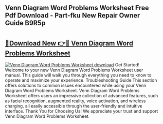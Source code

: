 ## Venn Diagram Word Problems Worksheet Free Pdf Download - Part-fku New Repair Owner Guide B9R5p

# <h2><a href="http://dflbsa.blite.top/?on=Venn+Diagram+Word+Problems+Worksheet">🔗Download New 👉🔴 Venn Diagram Word Problems Worksheet</a></h2>

[![Venn Diagram Word Problems Worksheet download](https://i.imgur.com/lujVjoI.png)](http://dflbsa.blite.top/?on=Venn+Diagram+Word+Problems+Worksheet)
Get Started! Welcome to your new Venn Diagram Word Problems Worksheet user manual. This guide will walk you through everything you need to know to operate and maximize your experience. Troubleshooting Guide This section offers solutions to common issues encountered while using your Venn Diagram Word Problems Worksheet. Venn Diagram Word Problems Worksheet offers users an impressive collection of advanced features, such as facial recognition, augmented reality, voice activation, and wireless charging, all easily accessible through the user-friendly and intuitive interface. Thank You for Choosing Us! We appreciate your trust and support Venn Diagram Word Problems Worksheet.
